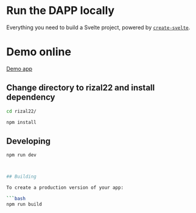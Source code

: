 # Run the DAPP locally

Everything you need to build a Svelte project, powered by [`create-svelte`](https://github.com/sveltejs/kit/tree/master/packages/create-svelte).

# Demo online
[Demo app](http://178.128.95.30:5173/)

## Change directory to rizal22 and install dependency

```bash
cd rizal22/
```

```bash
npm install
```

## Developing
```bash
npm run dev



## Building

To create a production version of your app:

```bash
npm run build
```
